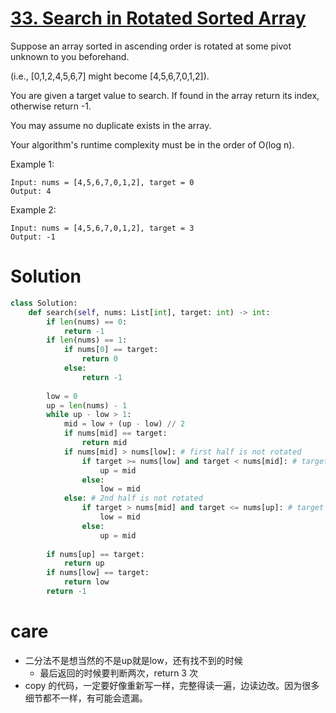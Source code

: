 # [33. Search in Rotated Sorted Array](https://leetcode.com/problems/search-in-rotated-sorted-array/)

Suppose an array sorted in ascending order is rotated at some pivot unknown to you beforehand.

(i.e., [0,1,2,4,5,6,7] might become [4,5,6,7,0,1,2]).

You are given a target value to search. If found in the array return its index, otherwise return -1.

You may assume no duplicate exists in the array.

Your algorithm's runtime complexity must be in the order of O(log n).

Example 1:

    Input: nums = [4,5,6,7,0,1,2], target = 0
    Output: 4
Example 2:

    Input: nums = [4,5,6,7,0,1,2], target = 3
    Output: -1

# Solution
```python
class Solution:
    def search(self, nums: List[int], target: int) -> int:
        if len(nums) == 0:
            return -1
        if len(nums) == 1:
            if nums[0] == target:
                return 0
            else:
                return -1
            
        low = 0
        up = len(nums) - 1
        while up - low > 1:
            mid = low + (up - low) // 2
            if nums[mid] == target:
                return mid
            if nums[mid] > nums[low]: # first half is not rotated
                if target >= nums[low] and target < nums[mid]: # target in this first half
                    up = mid
                else:
                    low = mid
            else: # 2nd half is not rotated
                if target > nums[mid] and target <= nums[up]: # target in this 2nd half
                    low = mid
                else:
                    up = mid
                    
        if nums[up] == target:
            return up
        if nums[low] == target:
            return low
        return -1
```

# care
- 二分法不是想当然的不是up就是low，还有找不到的时候
    - 最后返回的时候要判断两次，return 3 次
- copy 的代码，一定要好像重新写一样，完整得读一遍，边读边改。因为很多细节都不一样，有可能会遗漏。